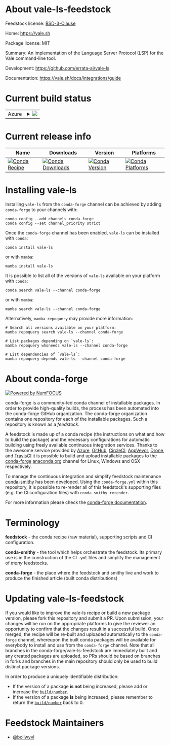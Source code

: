 About vale-ls-feedstock
=======================

Feedstock license: [BSD-3-Clause](https://github.com/conda-forge/vale-ls-feedstock/blob/main/LICENSE.txt)

Home: https://vale.sh

Package license: MIT

Summary: An implementation of the Language Server Protocol (LSP) for the Vale command-line tool.

Development: https://github.com/errata-ai/vale-ls

Documentation: https://vale.sh/docs/integrations/guide

Current build status
====================


<table>
    
  <tr>
    <td>Azure</td>
    <td>
      <details>
        <summary>
          <a href="https://dev.azure.com/conda-forge/feedstock-builds/_build/latest?definitionId=21260&branchName=main">
            <img src="https://dev.azure.com/conda-forge/feedstock-builds/_apis/build/status/vale-ls-feedstock?branchName=main">
          </a>
        </summary>
        <table>
          <thead><tr><th>Variant</th><th>Status</th></tr></thead>
          <tbody><tr>
              <td>linux_64</td>
              <td>
                <a href="https://dev.azure.com/conda-forge/feedstock-builds/_build/latest?definitionId=21260&branchName=main">
                  <img src="https://dev.azure.com/conda-forge/feedstock-builds/_apis/build/status/vale-ls-feedstock?branchName=main&jobName=linux&configuration=linux%20linux_64_" alt="variant">
                </a>
              </td>
            </tr><tr>
              <td>osx_64</td>
              <td>
                <a href="https://dev.azure.com/conda-forge/feedstock-builds/_build/latest?definitionId=21260&branchName=main">
                  <img src="https://dev.azure.com/conda-forge/feedstock-builds/_apis/build/status/vale-ls-feedstock?branchName=main&jobName=osx&configuration=osx%20osx_64_" alt="variant">
                </a>
              </td>
            </tr><tr>
              <td>win_64</td>
              <td>
                <a href="https://dev.azure.com/conda-forge/feedstock-builds/_build/latest?definitionId=21260&branchName=main">
                  <img src="https://dev.azure.com/conda-forge/feedstock-builds/_apis/build/status/vale-ls-feedstock?branchName=main&jobName=win&configuration=win%20win_64_" alt="variant">
                </a>
              </td>
            </tr>
          </tbody>
        </table>
      </details>
    </td>
  </tr>
</table>

Current release info
====================

| Name | Downloads | Version | Platforms |
| --- | --- | --- | --- |
| [![Conda Recipe](https://img.shields.io/badge/recipe-vale--ls-green.svg)](https://anaconda.org/conda-forge/vale-ls) | [![Conda Downloads](https://img.shields.io/conda/dn/conda-forge/vale-ls.svg)](https://anaconda.org/conda-forge/vale-ls) | [![Conda Version](https://img.shields.io/conda/vn/conda-forge/vale-ls.svg)](https://anaconda.org/conda-forge/vale-ls) | [![Conda Platforms](https://img.shields.io/conda/pn/conda-forge/vale-ls.svg)](https://anaconda.org/conda-forge/vale-ls) |

Installing vale-ls
==================

Installing `vale-ls` from the `conda-forge` channel can be achieved by adding `conda-forge` to your channels with:

```
conda config --add channels conda-forge
conda config --set channel_priority strict
```

Once the `conda-forge` channel has been enabled, `vale-ls` can be installed with `conda`:

```
conda install vale-ls
```

or with `mamba`:

```
mamba install vale-ls
```

It is possible to list all of the versions of `vale-ls` available on your platform with `conda`:

```
conda search vale-ls --channel conda-forge
```

or with `mamba`:

```
mamba search vale-ls --channel conda-forge
```

Alternatively, `mamba repoquery` may provide more information:

```
# Search all versions available on your platform:
mamba repoquery search vale-ls --channel conda-forge

# List packages depending on `vale-ls`:
mamba repoquery whoneeds vale-ls --channel conda-forge

# List dependencies of `vale-ls`:
mamba repoquery depends vale-ls --channel conda-forge
```


About conda-forge
=================

[![Powered by
NumFOCUS](https://img.shields.io/badge/powered%20by-NumFOCUS-orange.svg?style=flat&colorA=E1523D&colorB=007D8A)](https://numfocus.org)

conda-forge is a community-led conda channel of installable packages.
In order to provide high-quality builds, the process has been automated into the
conda-forge GitHub organization. The conda-forge organization contains one repository
for each of the installable packages. Such a repository is known as a *feedstock*.

A feedstock is made up of a conda recipe (the instructions on what and how to build
the package) and the necessary configurations for automatic building using freely
available continuous integration services. Thanks to the awesome service provided by
[Azure](https://azure.microsoft.com/en-us/services/devops/), [GitHub](https://github.com/),
[CircleCI](https://circleci.com/), [AppVeyor](https://www.appveyor.com/),
[Drone](https://cloud.drone.io/welcome), and [TravisCI](https://travis-ci.com/)
it is possible to build and upload installable packages to the
[conda-forge](https://anaconda.org/conda-forge) [anaconda.org](https://anaconda.org/)
channel for Linux, Windows and OSX respectively.

To manage the continuous integration and simplify feedstock maintenance
[conda-smithy](https://github.com/conda-forge/conda-smithy) has been developed.
Using the ``conda-forge.yml`` within this repository, it is possible to re-render all of
this feedstock's supporting files (e.g. the CI configuration files) with ``conda smithy rerender``.

For more information please check the [conda-forge documentation](https://conda-forge.org/docs/).

Terminology
===========

**feedstock** - the conda recipe (raw material), supporting scripts and CI configuration.

**conda-smithy** - the tool which helps orchestrate the feedstock.
                   Its primary use is in the construction of the CI ``.yml`` files
                   and simplify the management of *many* feedstocks.

**conda-forge** - the place where the feedstock and smithy live and work to
                  produce the finished article (built conda distributions)


Updating vale-ls-feedstock
==========================

If you would like to improve the vale-ls recipe or build a new
package version, please fork this repository and submit a PR. Upon submission,
your changes will be run on the appropriate platforms to give the reviewer an
opportunity to confirm that the changes result in a successful build. Once
merged, the recipe will be re-built and uploaded automatically to the
`conda-forge` channel, whereupon the built conda packages will be available for
everybody to install and use from the `conda-forge` channel.
Note that all branches in the conda-forge/vale-ls-feedstock are
immediately built and any created packages are uploaded, so PRs should be based
on branches in forks and branches in the main repository should only be used to
build distinct package versions.

In order to produce a uniquely identifiable distribution:
 * If the version of a package **is not** being increased, please add or increase
   the [``build/number``](https://docs.conda.io/projects/conda-build/en/latest/resources/define-metadata.html#build-number-and-string).
 * If the version of a package **is** being increased, please remember to return
   the [``build/number``](https://docs.conda.io/projects/conda-build/en/latest/resources/define-metadata.html#build-number-and-string)
   back to 0.

Feedstock Maintainers
=====================

* [@bollwyvl](https://github.com/bollwyvl/)

